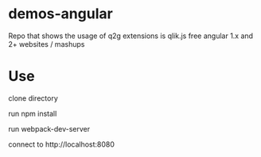 # demos-angular
Repo that shows the usage of q2g extensions is qlik.js free angular 1.x and 2+ websites / mashups

# Use

clone directory

run npm install

run webpack-dev-server

connect to http://localhost:8080

